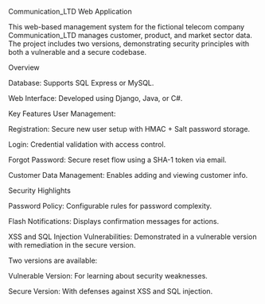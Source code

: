Communication_LTD Web Application

This web-based management system for the fictional telecom company Communication_LTD manages customer, product, and market sector data. The project includes two versions, demonstrating security principles with both a vulnerable and a secure codebase.

Overview

Database: Supports SQL Express or MySQL.

Web Interface: Developed using Django, Java, or C#.

Key Features
User Management:

Registration: Secure new user setup with HMAC + Salt password storage.

Login: Credential validation with access control.

Forgot Password: Secure reset flow using a SHA-1 token via email.

Customer Data Management: Enables adding and viewing customer info.

Security Highlights

Password Policy: Configurable rules for password complexity.

Flash Notifications: Displays confirmation messages for actions.

XSS and SQL Injection Vulnerabilities: Demonstrated in a vulnerable version with remediation in the secure version.

Two versions are available:

Vulnerable Version: For learning about security weaknesses.

Secure Version: With defenses against XSS and SQL injection.
